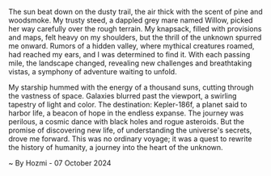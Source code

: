 
The sun beat down on the dusty trail, the air thick with the scent of pine and woodsmoke.  My trusty steed, a dappled grey mare named Willow, picked her way carefully over the rough terrain.  My knapsack, filled with provisions and maps, felt heavy on my shoulders, but the thrill of the unknown spurred me onward.  Rumors of a hidden valley, where mythical creatures roamed, had reached my ears, and I was determined to find it.  With each passing mile, the landscape changed, revealing new challenges and breathtaking vistas, a symphony of adventure waiting to unfold. 

My starship hummed with the energy of a thousand suns, cutting through the vastness of space.  Galaxies blurred past the viewport, a swirling tapestry of light and color.  The destination: Kepler-186f, a planet said to harbor life, a beacon of hope in the endless expanse.  The journey was perilous, a cosmic dance with black holes and rogue asteroids.  But the promise of discovering new life, of understanding the universe's secrets, drove me forward.  This was no ordinary voyage; it was a quest to rewrite the history of humanity, a journey into the heart of the unknown. 

~ By Hozmi - 07 October 2024
